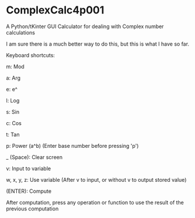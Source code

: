 # ComplexCalc4p001
A Python/tKinter GUI Calculator for dealing with Complex number calculations

I am sure there is a much better way to do this, but this is what I have so far.

Keyboard shortcuts:

m: Mod

a: Arg

e: e^

l: Log

s: Sin

c: Cos

t: Tan

p: Power (a^b) (Enter base number before pressing 'p')
 
_ (Space): Clear screen
 
v: Input to variable
 
w, x, y, z: Use variable (After v to input, or without v to output stored value)
 
(ENTER): Compute

After computation, press any operation or function to use the result of the previous computation
